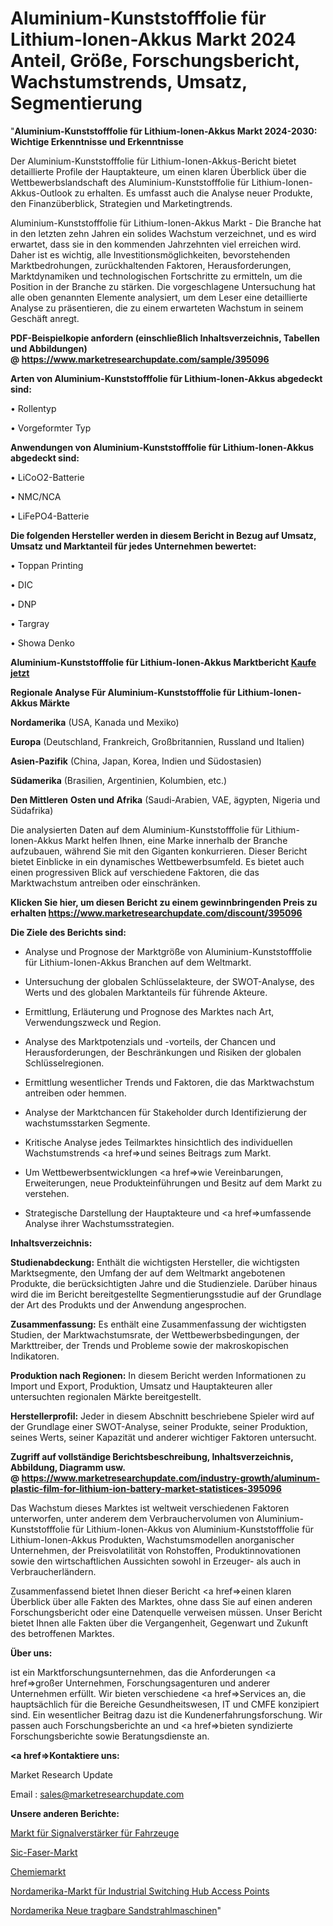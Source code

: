 # Aluminium-Kunststofffolie für Lithium-Ionen-Akkus Markt 2024 Anteil, Größe, Forschungsbericht, Wachstumstrends, Umsatz, Segmentierung

"<strong>Aluminium-Kunststofffolie für Lithium-Ionen-Akkus Markt 2024-2030: Wichtige Erkenntnisse und Erkenntnisse</strong>

Der Aluminium-Kunststofffolie für Lithium-Ionen-Akkus-Bericht bietet detaillierte Profile der Hauptakteure, um einen klaren Überblick über die Wettbewerbslandschaft des Aluminium-Kunststofffolie für Lithium-Ionen-Akkus-Outlook zu erhalten. Es umfasst auch die Analyse neuer Produkte, den Finanzüberblick, Strategien und Marketingtrends.

Aluminium-Kunststofffolie für Lithium-Ionen-Akkus Markt - Die Branche hat in den letzten zehn Jahren ein solides Wachstum verzeichnet, und es wird erwartet, dass sie in den kommenden Jahrzehnten viel erreichen wird. Daher ist es wichtig, alle Investitionsmöglichkeiten, bevorstehenden Marktbedrohungen, zurückhaltenden Faktoren, Herausforderungen, Marktdynamiken und technologischen Fortschritte zu ermitteln, um die Position in der Branche zu stärken. Die vorgeschlagene Untersuchung hat alle oben genannten Elemente analysiert, um dem Leser eine detaillierte Analyse zu präsentieren, die zu einem erwarteten Wachstum in seinem Geschäft anregt.

<strong><b>PDF-Beispielkopie anfordern (einschließlich Inhaltsverzeichnis, Tabellen und Abbildungen) @ </b></strong><strong><a href=https://www.marketresearchupdate.com/sample/395096><strong>https://www.marketresearchupdate.com/sample/395096</u></a></strong></strong>

<strong>Arten von Aluminium-Kunststofffolie für Lithium-Ionen-Akkus abgedeckt sind:</strong>

• Rollentyp

• Vorgeformter Typ

<strong>Anwendungen von Aluminium-Kunststofffolie für Lithium-Ionen-Akkus abgedeckt sind:</strong>

• LiCoO2-Batterie

• NMC/NCA

• LiFePO4-Batterie

<strong>Die folgenden Hersteller werden in diesem Bericht in Bezug auf Umsatz, Umsatz und Marktanteil für jedes Unternehmen bewertet:</strong>

• Toppan Printing

• DIC

• DNP

• Targray

• Showa Denko

<strong>Aluminium-Kunststofffolie für Lithium-Ionen-Akkus Marktbericht <a href=https://www.marketresearchupdate.com/buynow/395096>Kaufe jetzt</a></strong>

<strong>Regionale Analyse Für Aluminium-Kunststofffolie für Lithium-Ionen-Akkus Märkte</strong>

<strong>Nordamerika</strong> (USA, Kanada und Mexiko)

<strong>Europa</strong> (Deutschland, Frankreich, Großbritannien, Russland und Italien)

<strong>Asien-Pazifik</strong> (China, Japan, Korea, Indien und Südostasien)

<strong>Südamerika</strong> (Brasilien, Argentinien, Kolumbien, etc.)

<strong>Den Mittleren</strong> <strong>Osten und Afrika</strong> (Saudi-Arabien, VAE, ägypten, Nigeria und Südafrika)

Die analysierten Daten auf dem Aluminium-Kunststofffolie für Lithium-Ionen-Akkus Markt helfen Ihnen, eine Marke innerhalb der Branche aufzubauen, während Sie mit den Giganten konkurrieren. Dieser Bericht bietet Einblicke in ein dynamisches Wettbewerbsumfeld. Es bietet auch einen progressiven Blick auf verschiedene Faktoren, die das Marktwachstum antreiben oder einschränken.

<strong>Klicken Sie hier, um diesen Bericht zu einem gewinnbringenden Preis zu erhalten
</strong><strong><a href=https://www.marketresearchupdate.com/discount/395096>https://www.marketresearchupdate.com/discount/395096</b></u></strong></a>

<strong>Die Ziele des Berichts sind:</strong>

- Analyse und Prognose der Marktgröße von Aluminium-Kunststofffolie für Lithium-Ionen-Akkus Branchen auf dem Weltmarkt.

- Untersuchung der globalen Schlüsselakteure, der SWOT-Analyse, des Werts und des globalen Marktanteils für führende Akteure.

- Ermittlung, Erläuterung und Prognose des Marktes nach Art, Verwendungszweck und Region.

- Analyse des Marktpotenzials und -vorteils, der Chancen und Herausforderungen, der Beschränkungen und Risiken der globalen Schlüsselregionen.

- Ermittlung wesentlicher Trends und Faktoren, die das Marktwachstum antreiben oder hemmen.

- Analyse der Marktchancen für Stakeholder durch Identifizierung der wachstumsstarken Segmente.

- Kritische Analyse jedes Teilmarktes hinsichtlich des individuellen Wachstumstrends <a href=>und</a> seines Beitrags zum Markt.

- Um Wettbewerbsentwicklungen <a href=>wie</a> Vereinbarungen, Erweiterungen, neue Produkteinführungen und Besitz auf dem Markt zu verstehen.

- Strategische Darstellung der Hauptakteure und <a href=>umfas</a>sende Analyse ihrer Wachstumsstrategien.

<strong>Inhaltsverzeichnis:</strong>

<strong>Studienabdeckung:</strong> Enthält die wichtigsten Hersteller, die wichtigsten Marktsegmente, den Umfang der auf dem Weltmarkt angebotenen Produkte, die berücksichtigten Jahre und die Studienziele. Darüber hinaus wird die im Bericht bereitgestellte Segmentierungsstudie auf der Grundlage der Art des Produkts und der Anwendung angesprochen.

<strong>Zusammenfassung:</strong> Es enthält eine Zusammenfassung der wichtigsten Studien, der Marktwachstumsrate, der Wettbewerbsbedingungen, der Markttreiber, der Trends und Probleme sowie der makroskopischen Indikatoren.

<strong>Produktion nach Regionen:</strong> In diesem Bericht werden Informationen zu Import und Export, Produktion, Umsatz und Hauptakteuren aller untersuchten regionalen Märkte bereitgestellt.

<strong>Herstellerprofil:</strong> Jeder in diesem Abschnitt beschriebene Spieler wird auf der Grundlage einer SWOT-Analyse, seiner Produkte, seiner Produktion, seines Werts, seiner Kapazität und anderer wichtiger Faktoren untersucht.

<strong><b>Zugriff auf vollständige Berichtsbeschreibung, Inhaltsverzeichnis, Abbildung, Diagramm usw. @ </b></strong><strong><a href=https://www.marketresearchupdate.com/industry-growth/aluminum-plastic-film-for-lithium-ion-battery-market-statistices-395096>https://www.marketresearchupdate.com/industry-growth/aluminum-plastic-film-for-lithium-ion-battery-market-statistices-395096</a></strong>

Das Wachstum dieses Marktes ist weltweit verschiedenen Faktoren unterworfen, unter anderem dem Verbrauchervolumen von Aluminium-Kunststofffolie für Lithium-Ionen-Akkus von Aluminium-Kunststofffolie für Lithium-Ionen-Akkus Produkten, Wachstumsmodellen anorganischer Unternehmen, der Preisvolatilität von Rohstoffen, Produktinnovationen sowie den wirtschaftlichen Aussichten sowohl in Erzeuger- als auch in Verbraucherländern.

Zusammenfassend bietet Ihnen dieser Bericht <a href=>einen</a> klaren Überblick über alle Fakten des Marktes, ohne dass Sie auf einen anderen Forschungsbericht oder eine Datenquelle verweisen müssen. Unser Bericht bietet Ihnen alle Fakten über die Vergangenheit, Gegenwart und Zukunft des betroffenen Marktes.

<strong>Über uns:</strong>

 ist ein Marktforschungsunternehmen, das die Anforderungen <a href=>großer</a> Unternehmen, Forschungsagenturen und anderer Unternehmen erfüllt. Wir bieten verschiedene <a href=>Services</a> an, die hauptsächlich für die Bereiche Gesundheitswesen, IT und CMFE konzipiert sind. Ein wesentlicher Beitrag dazu ist die Kundenerfahrungsforschung. Wir passen auch Forschungsberichte an und <a href=>bieten</a> syndizierte Forschungsberichte sowie Beratungsdienste an.

<strong><a href=>Kontaktiere uns:</a></strong>

Market Research Update

Email : sales@marketresearchupdate.com

<strong>Unsere anderen Berichte:</strong>

<a href=https://www.linkedin.com/pulse/vehicle-signal-boosters-market-2023-trends-new-research>Markt für Signalverstärker für Fahrzeuge</a>

<a href=https://www.linkedin.com/pulse/sic-fiber-market-top-leading-vendors-specialty-materials>Sic-Faser-Markt</a>

<a href=https://www.linkedin.com/pulse/chemicals-market-research-report-reveals-explosive>Chemiemarkt</a>

<a href=https://www.linkedin.com/pulse/north-america-industrial-switching-hub-access-point-market>Nordamerika-Markt für Industrial Switching Hub Access Points</a>

<a href=https://www.linkedin.com/pulse/north-america-new-portable-sand-blasting-machines>Nordamerika Neue tragbare Sandstrahlmaschinen</a>"
